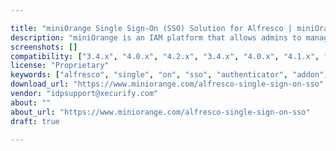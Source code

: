```yaml
---

title: "miniOrange Single Sign-On (SSO) Solution for Alfresco | miniOrange SSO"
description: "miniOrange is an IAM platform that allows admins to manage users and provide SSO & MFA into various platforms/applications like Alfresco. miniOrange provides secure access to Alfresco for enterprises and full control over access to Alfresco application. With this service, you need only one password for all your web & SaaS apps, including Alfresco. With the help of the given guide, you can configure SSO into Alfresco easily - https://www.miniorange.com/alfresco-single-sign-on-sso Benefits of the App: Continuous & seamless access to the Alfresco through users' existing accounts. No need to maintain separate sets of credentials for logging in to the Alfresco."
screenshots: []
compatibility: ["3.4.x", "4.0.x", "4.2.x", "3.4.x", "4.0.x", "4.1.x", "4.2.x"]
license: "Proprietary"
keywords: ["alfresco", "single", "on", "sso", "authenticator", "addon", "sign", "add-on", "plugin", "community", "user", "management", "setup", "connector", "integration", "Sso"]
download_url: "https://www.miniorange.com/alfresco-single-sign-on-sso"
vendor: "idpsupport@xecurify.com"
about: ""
about_url: "https://www.miniorange.com/alfresco-single-sign-on-sso"
draft: true

---
```

